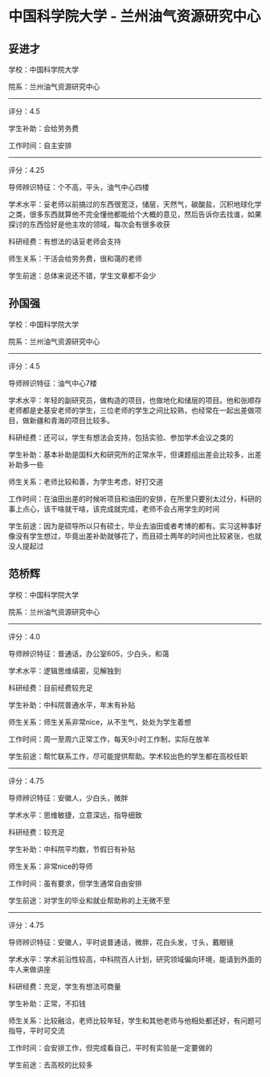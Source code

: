 # 中国科学院大学 - 兰州油气资源研究中心

## 妥进才

学校：中国科学院大学

院系：兰州油气资源研究中心

* * *

评分：4.5

学生补助：会给劳务费

工作时间：自主安排

* * *

评分：4.25

导师辨识特征：个不高，平头，油气中心四楼

学术水平：妥老师以前搞过的东西很宽泛，储层，天然气，碳酸盐，沉积地球化学之类，很多东西就算他不完全懂他都能给个大概的意见，然后告诉你去找谁，如果探讨的东西恰好是他主攻的领域，每次会有很多收获

科研经费：有想法的话妥老师会支持

师生关系：干活会给劳务费，很和蔼的老师

学生前途：总体来说还不错，学生文章都不会少

## 孙国强

学校：中国科学院大学

院系：兰州油气资源研究中心

* * *

评分：4.5

导师辨识特征：油气中心7楼

学术水平：年轻的副研究员，做构造的项目，也做地化和储层的项目。他和张顺存老师都是史基安老师的学生，三位老师的学生之间比较熟，也经常在一起出差做项目，做新疆和青海的项目比较多。

科研经费：还可以，学生有想法会支持，包括实验、参加学术会议之类的

学生补助：基本补助是国科大和研究所的正常水平，但课题组出差会比较多，出差补助多一些

师生关系：老师比较和善，为学生考虑，好打交道

工作时间：在油田出差的时候听项目和油田的安排，在所里只要别太过分，科研的事上点心，该干啥就干啥，该完成就完成，老师不会占用学生的时间

学生前途：因为是硕导所以只有硕士，毕业去油田或者考博的都有。实习这种事好像没有学生想过，毕竟出差补助就够花了，而且硕士两年的时间也比较紧张，也就没人提起过

## 范桥辉

学校：中国科学院大学

院系：兰州油气资源研究中心

* * *

评分：4.0

导师辨识特征：普通话，办公室605，少白头，和蔼

学术水平：逻辑思维缜密，见解独到

科研经费：目前经费较充足

学生补助：中科院普通水平，年末有补贴

师生关系：师生关系非常nice，从不生气，处处为学生着想

工作时间：周一至周六正常工作，每天9小时工作制，实际在放羊

学生前途：帮忙联系工作，尽可能提供帮助。学术较出色的学生都在高校任职

* * *

评分：4.75

导师辨识特征：安徽人，少白头，微胖

学术水平：思维敏捷，立意深远，指导细致

科研经费：较充足

学生补助：中科院平均数，节假日有补贴

师生关系：非常nice的导师

工作时间：虽有要求，但学生通常自由安排

学生前途：对学生的毕业和就业帮助称的上无微不至

* * *

评分：4.75

导师辨识特征：安徽人，平时说普通话，微胖，花白头发，寸头，戴眼镜

学术水平：学术前沿性较高，中科院百人计划，研究领域偏向环境，能请到外面的牛人来做讲座

科研经费：充足，学生有想法可商量

学生补助：正常，不扣钱

师生关系：比较融洽，老师比较年轻，学生和其他老师与他相处都还好，有问题可指导，平时可交流

工作时间：会安排工作，但完成看自己，平时有实验是一定要做的

学生前途：去高校的比较多